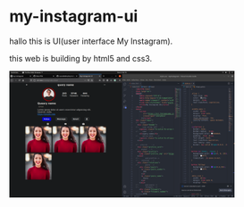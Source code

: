 # my-instagram-ui

hallo this is UI(user interface My Instagram).

this web is building by html5 and css3.

<img style="width: 80%" src="https://raw.githubusercontent.com/suandedev/my-instagram-ui/main/Screenshot%20from%202022-11-02%2002-15-25.png?token=GHSAT0AAAAAAB2HHQUFSOL2CPJ7Y7XRXWRQY3BP2IA"/>
